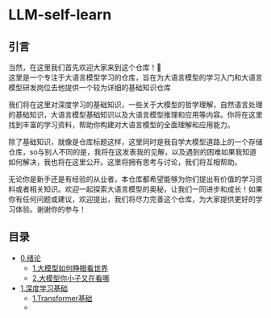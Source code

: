 # LLM-self-learn
## 引言
当然，在这里我们首先欢迎大家来到这个仓库！👻  
这里是一个专注于大语言模型学习的仓库，旨在为大语言模型的学习入门和大语言模型研发岗位去他提供一个较为详细的基础知识仓库

我们将在这里对深度学习的基础知识，一些关于大模型的哲学理解，自然语言处理的基础知识，大语言模型基础知识以及大语言模型推理和应用等内容。你将在这里找到丰富的学习资料，帮助你构建对大语言模型的全面理解和应用能力。

除了基础知识，就像是仓库标题这样，这里同时是我自学大模型道路上的一个存储仓库，so与别人不同的是，我将在这发表我的见解，以及遇到的困难如果我知道如何解决，我也将在这里公开。这里将拥有思考与讨论，我们将互相帮助。

无论你是新手还是有经验的从业者，本仓库都希望能够为你们提出有价值的学习资料或者相关知识。欢迎一起探索大语言模型的奥秘，让我们一同进步和成长！如果你有任何问题或建议，欢迎提出，我们将尽力完善这个仓库，为大家提供更好的学习体验。谢谢你的参与！

## 目录

- [0.绪论](0.关于大模型的一点哲学)  
  - [1.大模型如何睁眼看世界](0.关于大模型的一点哲学/1.大模型如何睁眼看世界.md)
  - [2.大模型你小子又在看哪](0.关于大模型的一点哲学/2.大模型你小子又在看哪.md)
- [1.深度学习基础](1.深度学习基础)
  - [1.Transformer基础](1.深度学习基础/1.Transformer基础.md)
  - 